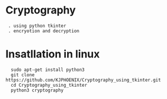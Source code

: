 # Cryptography
     . using python tkinter
     . encryotion and decryption

# Insatllation in linux 
      sudo apt-get install python3
      git clone https://github.com/KJPHOENIX/Cryptography_using_tkinter.git
      cd Cryptography_using_tkinter
      python3 cryptography

